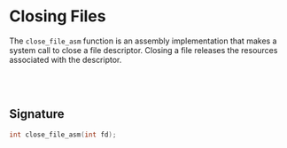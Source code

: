 # Closing Files
The `close_file_asm` function is an assembly implementation that makes a system call to close a file descriptor. Closing a file releases the resources associated with the descriptor.

<br><br>

## Signature
```c
int close_file_asm(int fd);
```